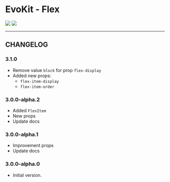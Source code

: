 [README]: /packages/evokit-flex/README.md


# EvoKit - Flex

[![](https://img.shields.io/npm/v/evokit-flex.svg)](https://www.npmjs.com/package/evokit-flex)
[![](https://img.shields.io/badge/page-README-42b983)][README]

---

## CHANGELOG

### 3.1.0

- Remove value `block` for prop `flex-display`
- Added new props:
    - `flex-item-display`
    - `flex-item-order`

### 3.0.0-alpha.2

- Added `FlexItem`
- New props
- Update docs

### 3.0.0-alpha.1

- Improvement props
- Update docs

### 3.0.0-alpha.0

- Initial version.
